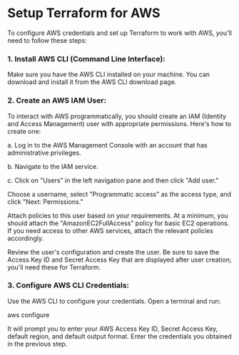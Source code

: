 # Setup Terraform for AWS
To configure AWS credentials and set up Terraform to work with AWS, you'll need to follow these steps:

 ### 1. Install AWS CLI (Command Line Interface):
Make sure you have the AWS CLI installed on your machine. You can download and install it from the AWS CLI download page.

### 2. Create an AWS IAM User:
To interact with AWS programmatically, you should create an IAM (Identity and Access Management) user with appropriate permissions. Here's how to create one:

a. Log in to the AWS Management Console with an account that has administrative privileges.

b. Navigate to the IAM service.

c. Click on "Users" in the left navigation pane and then click "Add user."

Choose a username, select "Programmatic access" as the access type, and click "Next: Permissions."

Attach policies to this user based on your requirements. At a minimum, you should attach the "AmazonEC2FullAccess" policy for basic EC2 operations. If you need access to other AWS services, attach the relevant policies accordingly.

Review the user's configuration and create the user. Be sure to save the Access Key ID and Secret Access Key that are displayed after user creation; you'll need these for Terraform.

### 3. Configure AWS CLI Credentials:
Use the AWS CLI to configure your credentials. Open a terminal and run:


aws configure

It will prompt you to enter your AWS Access Key ID, Secret Access Key, default region, and default output format. Enter the credentials you obtained in the previous step.
